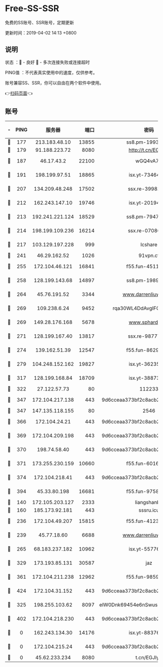 # Free-SS-SSR

免费的SS账号、SSR账号，定期更新

更新时间：2019-04-02 14:13 +0800

## 说明

状态     ：🙂 - 良好 🙁 - 多次连接失败或连接超时

PING值   ：不代表真实使用中的速度，仅供参考。

账号兼容SS、SSR，你可以自由在两个软件中使用。

👉[扫码页面](https://liesauer.github.io/Free-SS-SSR/)👈

## 账号

|-|PING|服务器|端口|密码|加密方式|区域|
|:----:|:----:|:-----:|-----:|:----:|:----:|:----:|
|🙂|177|213.183.48.10|13855|ss8.pm-19938784|rc4-md5|RU|
|🙂|179|91.188.223.72|8080|http://t.cn/EGJIyrl|rc4-md5|RU|
|🙂|187|46.17.43.2|22100|wGQ4vA7D|aes-256-gcm|RU|
|🙂|191|198.199.97.51|18865|isx.yt-73464037|aes-256-cfb|US|
|🙂|207|134.209.48.248|17502|ssx.re-39982582|aes-256-cfb|US|
|🙂|212|162.243.147.10|19746|isx.yt-20194011|aes-256-cfb|US|
|🙂|213|192.241.221.124|18529|ss8.pm-79474196|aes-256-cfb|US|
|🙂|214|198.199.109.236|16214|ssx.re-07080602|aes-256-cfb|US|
|🙂|217|103.129.197.228|999|lcshare|aes-256-cfb|US|
|🙂|241|46.29.162.52|1026|91vpn.cf|rc4-md5|RU|
|🙂|255|172.104.46.121|16841|f55.fun-45111251|aes-256-cfb|SG|
|🙂|258|128.199.143.68|14897|ss8.pm-19893940|aes-256-cfb|SG|
|🙂|264|45.76.191.52|3344|www.darrenliuwei.com|aes-256-cfb|AU|
|🙂|269|109.238.6.24|9452|rqa30WL4DdAvgIFG6Fs3znzTa|aes-256-cfb|FR|
|🙂|269|149.28.176.168|5678|www.sphard.com|aes-256-cfb|SG|
|🙂|271|128.199.167.40|13817|ssx.re-98777961|aes-256-cfb|SG|
|🙂|274|139.162.51.39|12547|f55.fun-86298240|aes-256-cfb|SG|
|🙂|279|104.248.152.162|19827|isx.yt-36235120|aes-256-cfb|SG|
|🙂|317|128.199.168.84|18709|isx.yt-38873117|aes-256-cfb|SG|
|🙂|322|27.122.57.73|80|112233|chacha20|HK|
|🙂|347|172.104.217.138|443|9d6cceaa373bf2c8acb22e60b6a58be6|aes-256-cfb|US|
|🙂|347|147.135.118.155|80|2546|chacha20|US|
|🙂|366|172.104.24.21|443|9d6cceaa373bf2c8acb22e60b6a58be6|aes-256-cfb|US|
|🙂|369|172.104.209.198|443|9d6cceaa373bf2c8acb22e60b6a58be6|aes-256-cfb|US|
|🙂|370|198.74.58.40|443|9d6cceaa373bf2c8acb22e60b6a58be6|aes-256-cfb|US|
|🙂|371|173.255.230.159|10660|f55.fun-60161528|aes-256-cfb|US|
|🙂|374|172.104.218.41|443|9d6cceaa373bf2c8acb22e60b6a58be6|aes-256-cfb|US|
|🙂|394|45.33.80.198|16681|f55.fun-97588785|aes-256-cfb|US|
|🙂|140|172.105.203.127|2333|liangshanbo|chacha20|JP|
|🙂|160|185.173.92.181|443|sssru.icu|rc4-md5|RU|
|🙂|236|172.104.49.207|15815|f55.fun-41236190|aes-256-cfb|SG|
|🙂|239|45.77.18.60|6688|www.darrenliuwei.com|aes-256-cfb|JP|
|🙂|265|68.183.237.182|10962|isx.yt-55776623|aes-256-cfb|SG|
|🙂|329|173.193.85.131|30587|jaz|aes-256-cfb|US|
|🙂|361|172.104.211.238|12962|f55.fun-98592445|aes-256-cfb|US|
|🙂|424|172.104.31.152|443|9d6cceaa373bf2c8acb22e60b6a58be6|aes-256-cfb|US|
|🙁|325|198.255.103.62|8097|eIW0Dnk69454e6nSwuspv9DmS201tQ0D|aes-256-cfb|US|
|🙁|402|172.104.218.230|443|9d6cceaa373bf2c8acb22e60b6a58be6|aes-256-cfb|US|
|🙁|0|162.243.134.30|14176|isx.yt-88376949|aes-256-cfb|US|
|🙁|0|172.104.215.24|443|9d6cceaa373bf2c8acb22e60b6a58be6|aes-256-cfb|US|
|🙁|0|45.62.233.234|8080|t.cn/EGJIyrl|rc4-md5|CA|
